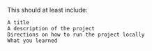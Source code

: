 This should at least include:

    A title
    A description of the project
    Directions on how to run the project locally
    What you learned
